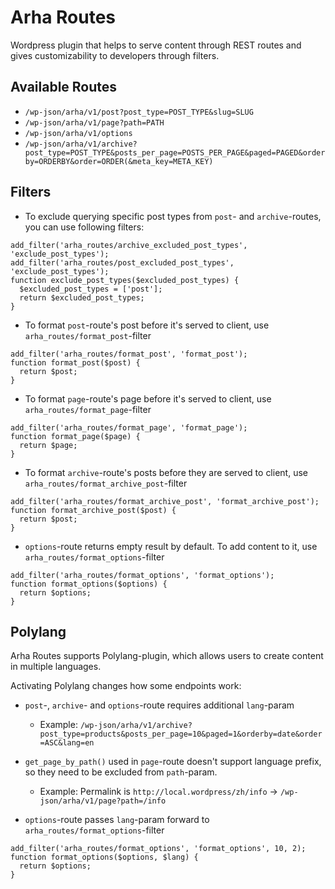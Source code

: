 # Arha Routes

Wordpress plugin that helps to serve content through REST routes and gives
customizability to developers through filters.

## Available Routes

- `/wp-json/arha/v1/post?post_type=POST_TYPE&slug=SLUG`
- `/wp-json/arha/v1/page?path=PATH`
- `/wp-json/arha/v1/options`
- `/wp-json/arha/v1/archive?post_type=POST_TYPE&posts_per_page=POSTS_PER_PAGE&paged=PAGED&orderby=ORDERBY&order=ORDER(&meta_key=META_KEY)`

## Filters

- To exclude querying specific post types from `post`- and `archive`-routes, you
  can use following filters:

```
add_filter('arha_routes/archive_excluded_post_types', 'exclude_post_types');
add_filter('arha_routes/post_excluded_post_types', 'exclude_post_types');
function exclude_post_types($excluded_post_types) {
  $excluded_post_types = ['post'];
  return $excluded_post_types;
}
```

- To format `post`-route's post before it's served to client, use `arha_routes/format_post`-filter

```
add_filter('arha_routes/format_post', 'format_post');
function format_post($post) {
  return $post;
}
```

- To format `page`-route's page before it's served to client, use `arha_routes/format_page`-filter

```
add_filter('arha_routes/format_page', 'format_page');
function format_page($page) {
  return $page;
}
```

- To format `archive`-route's posts before they are served to client, use `arha_routes/format_archive_post`-filter

```
add_filter('arha_routes/format_archive_post', 'format_archive_post');
function format_archive_post($post) {
  return $post;
}
```

- `options`-route returns empty result by default. To add content to it, use `arha_routes/format_options`-filter

```
add_filter('arha_routes/format_options', 'format_options');
function format_options($options) {
  return $options;
}
```

## Polylang

Arha Routes supports Polylang-plugin, which allows users to create
content in multiple languages.

Activating Polylang changes how some endpoints work:

- `post`-, `archive`- and `options`-route requires additional `lang`-param
  - Example: `/wp-json/arha/v1/archive?post_type=products&posts_per_page=10&paged=1&orderby=date&order=ASC&lang=en`
- `get_page_by_path()` used in `page`-route doesn't support language prefix, so they need to be excluded from `path`-param.

  - Example: Permalink is `http://local.wordpress/zh/info` -> `/wp-json/arha/v1/page?path=/info`

- `options`-route passes `lang`-param forward to `arha_routes/format_options`-filter

```
add_filter('arha_routes/format_options', 'format_options', 10, 2);
function format_options($options, $lang) {
  return $options;
}
```
